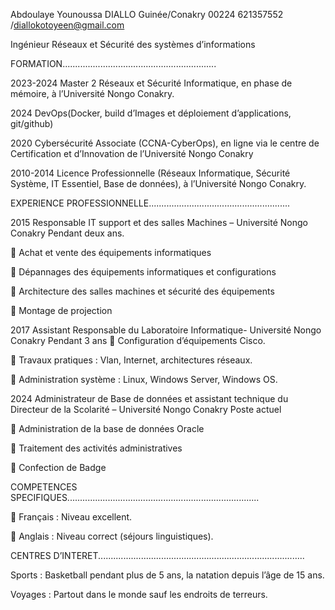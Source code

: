 Abdoulaye Younoussa DIALLO
Guinée/Conakry
00224 621357552 /diallokotoyeen@gmail.com

Ingénieur Réseaux et Sécurité des systèmes d’informations

FORMATION.............................................................

2023-2024 Master 2 Réseaux et Sécurité Informatique, en phase de mémoire, à l’Université Nongo Conakry.

2024	DevOps(Docker, build d’Images et déploiement d’applications, git/github)

2020     Cybersécurité Associate (CCNA-CyberOps), en ligne via le centre de Certification et d’Innovation de l’Université Nongo Conakry

2010-2014	Licence Professionnelle (Réseaux Informatique, Sécurité Système, IT Essentiel, Base de données), à l’Université Nongo Conakry.

EXPERIENCE PROFESSIONNELLE........................................................

2015	Responsable IT support et des salles Machines – Université Nongo Conakry 
Pendant deux ans.

	Achat et vente des équipements informatiques

	Dépannages des équipements informatiques et configurations

	Architecture des salles machines et sécurité des équipements

	Montage de projection

2017	 Assistant Responsable du Laboratoire Informatique- Université Nongo Conakry
Pendant 3 ans
	Configuration d’équipements Cisco.

	Travaux pratiques : Vlan, Internet, architectures réseaux.

	Administration système : Linux, Windows Server, Windows OS.

2024	Administrateur de Base de données et assistant technique du Directeur de la Scolarité – Université Nongo Conakry 
Poste actuel

	Administration de la base de données Oracle

	Traitement des activités administratives 

	Confection de Badge

COMPETENCES SPECIFIQUES............................................................................

	Français : Niveau excellent.

	Anglais : Niveau correct (séjours linguistiques).

CENTRES D’INTERET..................................................................................

Sports : Basketball pendant plus de 5 ans, la natation depuis l’âge de 15 ans.

Voyages : Partout dans le monde sauf les endroits de terreurs.


